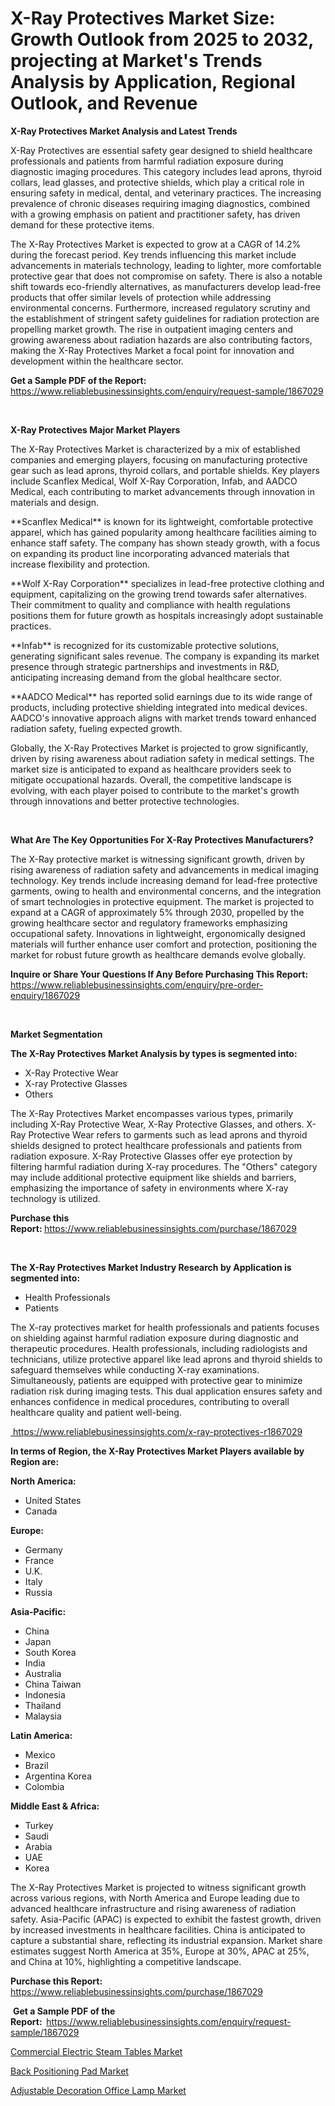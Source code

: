 <p><h1>X-Ray Protectives Market Size: Growth Outlook from 2025 to 2032, projecting at Market's Trends Analysis by Application, Regional Outlook, and Revenue</h1></p><p><strong>X-Ray Protectives Market Analysis and Latest Trends</strong></p>
<p><p>X-Ray Protectives are essential safety gear designed to shield healthcare professionals and patients from harmful radiation exposure during diagnostic imaging procedures. This category includes lead aprons, thyroid collars, lead glasses, and protective shields, which play a critical role in ensuring safety in medical, dental, and veterinary practices. The increasing prevalence of chronic diseases requiring imaging diagnostics, combined with a growing emphasis on patient and practitioner safety, has driven demand for these protective items.</p><p>The X-Ray Protectives Market is expected to grow at a CAGR of 14.2% during the forecast period. Key trends influencing this market include advancements in materials technology, leading to lighter, more comfortable protective gear that does not compromise on safety. There is also a notable shift towards eco-friendly alternatives, as manufacturers develop lead-free products that offer similar levels of protection while addressing environmental concerns. Furthermore, increased regulatory scrutiny and the establishment of stringent safety guidelines for radiation protection are propelling market growth. The rise in outpatient imaging centers and growing awareness about radiation hazards are also contributing factors, making the X-Ray Protectives Market a focal point for innovation and development within the healthcare sector.</p></p>
<p><strong>Get a Sample PDF of the Report:&nbsp;</strong> <a href="https://www.reliablebusinessinsights.com/enquiry/request-sample/1867029?utm_campaign=101&utm_medium=2&utm_source=Github&utm_content=ia&utm_term=10022025&utm_id=x-ray-protectives">https://www.reliablebusinessinsights.com/enquiry/request-sample/1867029</a></p>
<p>&nbsp;</p>
<p><strong>X-Ray Protectives Major Market Players</strong></p>
<p><p>The X-Ray Protectives Market is characterized by a mix of established companies and emerging players, focusing on manufacturing protective gear such as lead aprons, thyroid collars, and portable shields. Key players include Scanflex Medical, Wolf X-Ray Corporation, Infab, and AADCO Medical, each contributing to market advancements through innovation in materials and design.</p><p>**Scanflex Medical** is known for its lightweight, comfortable protective apparel, which has gained popularity among healthcare facilities aiming to enhance staff safety. The company has shown steady growth, with a focus on expanding its product line incorporating advanced materials that increase flexibility and protection.</p><p>**Wolf X-Ray Corporation** specializes in lead-free protective clothing and equipment, capitalizing on the growing trend towards safer alternatives. Their commitment to quality and compliance with health regulations positions them for future growth as hospitals increasingly adopt sustainable practices.</p><p>**Infab** is recognized for its customizable protective solutions, generating significant sales revenue. The company is expanding its market presence through strategic partnerships and investments in R&D, anticipating increasing demand from the global healthcare sector.</p><p>**AADCO Medical** has reported solid earnings due to its wide range of products, including protective shielding integrated into medical devices. AADCO's innovative approach aligns with market trends toward enhanced radiation safety, fueling expected growth.</p><p>Globally, the X-Ray Protectives Market is projected to grow significantly, driven by rising awareness about radiation safety in medical settings. The market size is anticipated to expand as healthcare providers seek to mitigate occupational hazards. Overall, the competitive landscape is evolving, with each player poised to contribute to the market's growth through innovations and better protective technologies.</p></p>
<p>&nbsp;</p>
<p><strong>What Are The Key Opportunities For X-Ray Protectives Manufacturers?</strong></p>
<p><p>The X-Ray protective market is witnessing significant growth, driven by rising awareness of radiation safety and advancements in medical imaging technology. Key trends include increasing demand for lead-free protective garments, owing to health and environmental concerns, and the integration of smart technologies in protective equipment. The market is projected to expand at a CAGR of approximately 5% through 2030, propelled by the growing healthcare sector and regulatory frameworks emphasizing occupational safety. Innovations in lightweight, ergonomically designed materials will further enhance user comfort and protection, positioning the market for robust future growth as healthcare demands evolve globally.</p></p>
<p><strong>Inquire or Share Your Questions If Any Before Purchasing This Report:</strong> <a href="https://www.reliablebusinessinsights.com/enquiry/pre-order-enquiry/1867029?utm_campaign=101&utm_medium=2&utm_source=Github&utm_content=ia&utm_term=10022025&utm_id=x-ray-protectives">https://www.reliablebusinessinsights.com/enquiry/pre-order-enquiry/1867029</a></p>
<p>&nbsp;</p>
<p><strong>Market Segmentation</strong></p>
<p><strong>The X-Ray Protectives Market Analysis by types is segmented into:</strong></p>
<p><ul><li>X-Ray Protective Wear</li><li>X-ray Protective Glasses</li><li>Others</li></ul></p>
<p><p>The X-Ray Protectives Market encompasses various types, primarily including X-Ray Protective Wear, X-Ray Protective Glasses, and others. X-Ray Protective Wear refers to garments such as lead aprons and thyroid shields designed to protect healthcare professionals and patients from radiation exposure. X-Ray Protective Glasses offer eye protection by filtering harmful radiation during X-ray procedures. The "Others" category may include additional protective equipment like shields and barriers, emphasizing the importance of safety in environments where X-ray technology is utilized.</p></p>
<p><strong>Purchase this Report:&nbsp;</strong><a href="https://www.reliablebusinessinsights.com/purchase/1867029?utm_campaign=101&utm_medium=2&utm_source=Github&utm_content=ia&utm_term=10022025&utm_id=x-ray-protectives">https://www.reliablebusinessinsights.com/purchase/1867029</a></p>
<p>&nbsp;</p>
<p><strong>The X-Ray Protectives Market Industry Research by Application is segmented into:</strong></p>
<p><ul><li>Health Professionals</li><li>Patients</li></ul></p>
<p><p>The X-ray protectives market for health professionals and patients focuses on shielding against harmful radiation exposure during diagnostic and therapeutic procedures. Health professionals, including radiologists and technicians, utilize protective apparel like lead aprons and thyroid shields to safeguard themselves while conducting X-ray examinations. Simultaneously, patients are equipped with protective gear to minimize radiation risk during imaging tests. This dual application ensures safety and enhances confidence in medical procedures, contributing to overall healthcare quality and patient well-being.</p></p>
<p><a href="https://www.reliablebusinessinsights.com/x-ray-protectives-r1867029?utm_campaign=101&utm_medium=2&utm_source=Github&utm_content=ia&utm_term=10022025&utm_id=x-ray-protectives">&nbsp;https://www.reliablebusinessinsights.com/x-ray-protectives-r1867029</a></p>
<p><strong>In terms of Region, the X-Ray Protectives Market Players available by Region are:</strong></p>
<p>
    <p> <strong> North America: </strong>
        <ul>
            <li>United States</li>
            <li>Canada</li>
        </ul>
        </p> 
    <p> <strong> Europe: </strong>
        <ul>
            <li>Germany</li>
            <li>France</li>
            <li>U.K.</li>
            <li>Italy</li>
            <li>Russia</li>
        </ul>
        </p> 
    <p> <strong> Asia-Pacific: </strong>
        <ul>
            <li>China</li>
            <li>Japan</li>
            <li>South Korea</li>
            <li>India</li>
            <li>Australia</li>
            <li>China Taiwan</li>
            <li>Indonesia</li>
            <li>Thailand</li>
            <li>Malaysia</li>
        </ul>
        </p> 
    <p> <strong> Latin America: </strong>
        <ul>
            <li>Mexico</li>
            <li>Brazil</li>
            <li>Argentina Korea</li>
            <li>Colombia</li>
        </ul>
        </p> 
    <p> <strong> Middle East & Africa: </strong>
        <ul>
            <li>Turkey</li>
            <li>Saudi</li>
            <li>Arabia</li>
            <li>UAE</li>
            <li>Korea</li>
        </ul>
    </p>
    </p>
<p><p>The X-Ray Protectives Market is projected to witness significant growth across various regions, with North America and Europe leading due to advanced healthcare infrastructure and rising awareness of radiation safety. Asia-Pacific (APAC) is expected to exhibit the fastest growth, driven by increased investments in healthcare facilities. China is anticipated to capture a substantial share, reflecting its industrial expansion. Market share estimates suggest North America at 35%, Europe at 30%, APAC at 25%, and China at 10%, highlighting a competitive landscape.</p></p>
<p><strong>Purchase this Report: </strong><a href="https://www.reliablebusinessinsights.com/purchase/1867029?utm_campaign=101&utm_medium=2&utm_source=Github&utm_content=ia&utm_term=10022025&utm_id=x-ray-protectives">https://www.reliablebusinessinsights.com/purchase/1867029</a></p>
<p>&nbsp;<strong>Get a Sample PDF of the Report:&nbsp;&nbsp;</strong><a href="https://www.reliablebusinessinsights.com/enquiry/request-sample/1867029?utm_campaign=101&utm_medium=2&utm_source=Github&utm_content=ia&utm_term=10022025&utm_id=x-ray-protectives">https://www.reliablebusinessinsights.com/enquiry/request-sample/1867029</a></p>
<p><strong></strong></p>
<p><p><a href="https://github.com/qettipotja/Market-Research-Report-List-1/blob/main/commercial-electric-steam-tables-market.md?utm_campaign=101&utm_medium=2&utm_source=Github&utm_content=ia&utm_term=10022025&utm_id=x-ray-protectives">Commercial Electric Steam Tables Market</a></p><p><a href="https://github.com/poianaokkels/Market-Research-Report-List-1/blob/main/back-positioning-pad-market.md?utm_campaign=101&utm_medium=2&utm_source=Github&utm_content=ia&utm_term=10022025&utm_id=x-ray-protectives">Back Positioning Pad Market</a></p><p><a href="https://github.com/alwisihomun/Market-Research-Report-List-1/blob/main/adjustable-decoration-office-lamp-market.md?utm_campaign=101&utm_medium=2&utm_source=Github&utm_content=ia&utm_term=10022025&utm_id=x-ray-protectives">Adjustable Decoration Office Lamp Market</a></p></p>